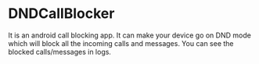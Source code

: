 # DNDCallBlocker
It is an android call blocking app. It can make your device go on DND mode which will block all the incoming calls and messages. You can see the blocked calls/messages in logs.
